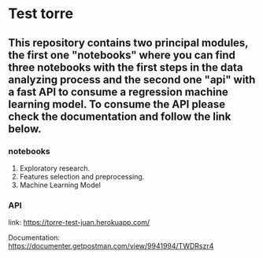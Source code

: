 # Test torre

## This repository contains two principal modules, the first one "notebooks" where you can find three notebooks with the first steps in the data analyzing process and the second one "api" with a fast API to consume a regression machine learning model. To consume the API please check the documentation and follow the link below.

### notebooks
1. Exploratory research.
2. Features selection and preprocessing.
3. Machine Learning Model

### API

link: https://torre-test-juan.herokuapp.com/


Documentation: https://documenter.getpostman.com/view/9941994/TWDRszr4